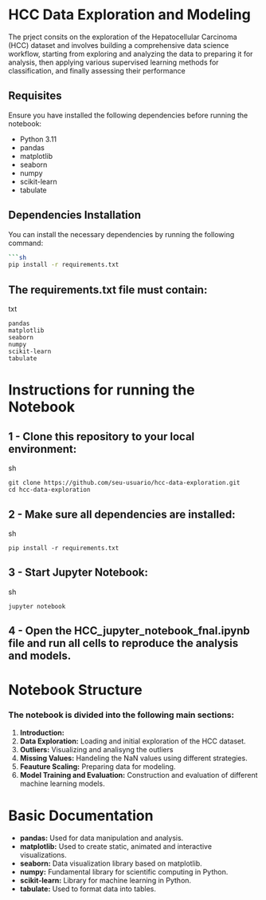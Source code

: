 # HCC Data Exploration and Modeling

The prject consits on the exploration of the Hepatocellular Carcinoma (HCC) dataset and involves building a comprehensive data science workflow, starting from exploring and analyzing the data to preparing it for analysis, then applying various supervised learning methods for classification, and finally assessing their performance
## Requisites

Ensure you have installed the following dependencies before running the notebook:

- Python 3.11
- pandas
- matplotlib
- seaborn
- numpy
- scikit-learn
- tabulate

## Dependencies Installation

You can install the necessary dependencies by running the following command:

```sh
```sh
pip install -r requirements.txt
```


## The requirements.txt file must contain:

txt
```
pandas
matplotlib
seaborn
numpy
scikit-learn
tabulate 
```


# Instructions for running the Notebook


## 1 - Clone this repository to your local environment:
sh
```
git clone https://github.com/seu-usuario/hcc-data-exploration.git
cd hcc-data-exploration
```

## 2 - Make sure all dependencies are installed:
sh
```
pip install -r requirements.txt
```

## 3 - Start Jupyter Notebook:
sh
```
jupyter notebook
```

## 4 - Open the HCC_jupyter_notebook_fnal.ipynb file and run all cells to reproduce the analysis and models.


# Notebook Structure

### The notebook is divided into the following main sections:

1. **Introduction:** 
2. **Data Exploration:** Loading and initial exploration of the HCC dataset.
3. **Outliers:** Visualizing and analisyng the outliers
4. **Missing Values:** Handeling the NaN values using different strategies.
5. **Feauture Scaling:** Preparing data for modeling.
6. **Model Training and Evaluation:** Construction and evaluation of different machine learning models.


# Basic Documentation

- **pandas:** Used for data manipulation and analysis.
- **matplotlib:** Used to create static, animated and interactive visualizations.
- **seaborn:** Data visualization library based on matplotlib.
- **numpy:** Fundamental library for scientific computing in Python.
- **scikit-learn:** Library for machine learning in Python.
- **tabulate:** Used to format data into tables.

